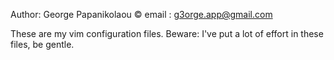 Author: George Papanikolaou ©
email : g3orge.app@gmail.com 

These are my vim configuration files.
Beware: I've put a lot of effort in these files, be gentle.
